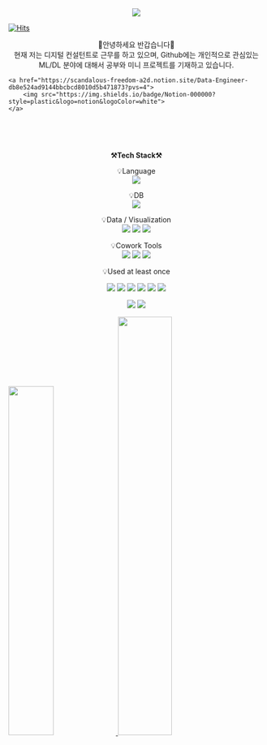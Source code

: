<div align=center>
	<img src="https://capsule-render.vercel.app/api?type=waving&color=auto&height=200&section=header&text=WELCOME!&fontSize=90" />
</div>

[![Hits](https://hits.seeyoufarm.com/api/count/incr/badge.svg?url=https%3A%2F%2Fgithub.com%2Fdkssud8150%2F&count_bg=%232AB4E5D6&title_bg=%23555555&icon=&icon_color=%23E7E7E7&title=views&edge_flat=false)](https://hits.seeyoufarm.com)

<p align="center">
    👐안녕하세요 반갑습니다👐<br>
	현재 저는 디지털 컨설턴트로 근무를 하고 있으며, Github에는 개인적으로 관심있는 ML/DL 분야에 대해서 공부와 미니 프로젝트를 기재하고 있습니다.<br>
 
 
	<a href="https://scandalous-freedom-a2d.notion.site/Data-Engineer-db8e524ad9144bbcbcd8010d5b471873?pvs=4">	
		<img src="https://img.shields.io/badge/Notion-000000?style=plastic&logo=notion&logoColor=white">
	</a>
<br>
</p>

<br>

<p align="center">
    <Strong>⚒️Tech Stack⚒️</Strong><br>
</p>

<p align="center" display="inline-block">
    💡Language <br>
    <img src="https://img.shields.io/badge/Python-3776AB?style=plastic&logo=Python&logoColor=white">
</p>
<p align="center" display="inline-block">
    💡DB <br>
    <img src="https://img.shields.io/badge/MySQL-4479A1?style=plastic&logo=mysql&logoColor=white">
</p>
<p align="center" display="inline-block">
    💡Data / Visualization <br>
    <img src="https://img.shields.io/badge/Tensorflow-FF6F00?style=plastic&logo=tensorflow&logoColor=white">
    <img src="https://img.shields.io/badge/Tableau-E97627?style=plastic&logo=tableau&logoColor=white">
    <img src="https://img.shields.io/badge/WeightsandBiases-FFBE00?style=plastic&logo=weightsandbiases&logoColor=white">
	
</p>
<p align="center" display="inline-block">
    💡Cowork Tools <br>
    <img src="https://img.shields.io/badge/Github-000000?style=plastic&logo=github&logoColor=white">
    <img src="https://img.shields.io/badge/Notion-000000?style=plastic&logo=notion&logoColor=white">
    <img src="https://img.shields.io/badge/Slack-4A154B?style=plastic&logo=slack&logoColor=white">
</p>

<p align="center">
    💡Used at least once
</p>
<p align="center" display="inline-block">
  <img src="https://img.shields.io/badge/C-A8B9CC?style=plastic&logo=C&logoColor=white">
  <img src="https://img.shields.io/badge/Linux-FCC624?style=plastic&logo=Linux&logoColor=white">
  <img src="https://img.shields.io/badge/flask-000000?style=plastic&logo=flask&logoColor=white">
  <img src="https://img.shields.io/badge/FastAPI-009688?style=plastic&logo=FastAPI&logoColor=white">
  <img src="https://img.shields.io/badge/Raspberrypi-A22846?style=plastic&logo=raspberrypi&logoColor=white">
  <img src="https://img.shields.io/badge/Arduino-00979D?style=plastic&logo=arduino&logoColor=white">
</p>
<p align="center" display="inline-block">
 <img src="https://img.shields.io/badge/AmazonAWS-232F3E?style=plastic&logo=amazonaws&logoColor=white">
 <img src="https://img.shields.io/badge/GoogleCloud-4285F4?style=plastic&logo=googlecloud&logoColor=white">
</p>








<a href="s">
  <img src="https://github-readme-stats.vercel.app/api/top-langs/?username=trevormoon&exclude_repo=dkssud8150.github.io&layout=compact&theme=tokyonight" width="42%"/>
</a>
<a href="s">
  <img src="https://github-readme-stats.vercel.app/api?username=trevormoon&theme=tokyonight&show_icons=true" width="46%" />
</a>
